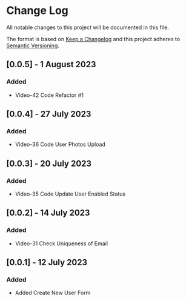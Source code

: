 # Change Log

All notable changes to this project will be documented in this file.

The format is based on [Keep a Changelog](http://keepachangelog.com/)
and this project adheres to [Semantic Versioning](http://semver.org/).

## [0.0.5] - 1 August 2023

### Added
* Video-42 Code Refactor #1

## [0.0.4] - 27 July 2023

### Added
* Video-36 Code User Photos Upload

## [0.0.3] - 20 July 2023

### Added
* Video-35 Code Update User Enabled Status

## [0.0.2] - 14 July 2023

### Added
* Video-31 Check Uniqueness of Email

## [0.0.1] - 12 July 2023

### Added
* Added Create New User Form

